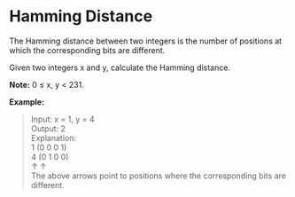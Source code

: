 # Hamming Distance

The Hamming distance between two integers is the number of positions at which the corresponding bits are different.

Given two integers x and y, calculate the Hamming distance.

**Note:**
0 ≤ x, y < 231.

**Example:**
>Input: x = 1, y = 4  
Output: 2  
Explanation:  
1   (0 0 0 1)  
4   (0 1 0 0)  
       ↑   ↑  
The above arrows point to positions where the corresponding bits are different.